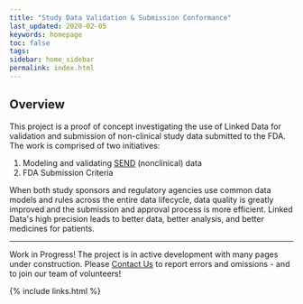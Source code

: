 ```yaml
---
title: "Study Data Validation & Submission Conformance"
last_updated: 2020-02-05
keywords: homepage
toc: false
tags:
sidebar: home_sidebar
permalink: index.html
---
```


## Overview
This project is a proof of concept investigating the use of Linked Data for validation and submission of non-clinical study data submitted to the FDA. The work is comprised of two initiatives:

1. Modeling and validating [SEND](https://www.cdisc.org/standards/foundational/send) (nonclinical) data
1. FDA Submission Criteria

When both study sponsors and regulatory agencies use common data models and rules across the entire data lifecycle, data quality is greatly improved and the
submission and approval process is more efficient. Linked Data's  high precision leads to better data, better analysis, and better medicines for patients.

<hr class='sectionBreak' />

<font class='toBeAdded'>Work in Progress! </font> The project is in active development with many pages under construction. Please [Contact Us](conform_references_contact_us.html) to report errors and omissions - and to join our team of volunteers!

{% include links.html %}
